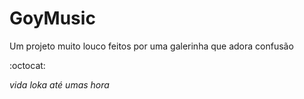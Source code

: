GoyMusic
========

Um projeto muito louco feitos por uma galerinha que adora confusão

:octocat:

*vida loka até umas hora*
